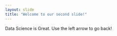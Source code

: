 ```yaml
---
layout: slide
title: "Welcome to our second slide!"
---
```

Data Science is Great.
Use the left arrow to go back!
